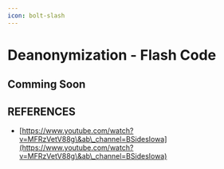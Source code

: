 ```yaml
---
icon: bolt-slash
---
```


# Deanonymization - Flash Code

## Comming Soon









## REFERENCES

* [https://www.youtube.com/watch?v=MFRzVetV88g\&ab\_channel=BSidesIowa](https://www.youtube.com/watch?v=MFRzVetV88g\&ab\_channel=BSidesIowa)

